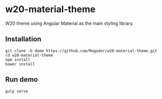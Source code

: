 # w20-material-theme
W20 theme using Angular Material as the main styling library.

## Installation

```
git clone -b demo https://github.com/Magador/w20-material-theme.git
cd w20-material-theme
npm install
bower install
```

## Run demo

```
gulp serve
```

